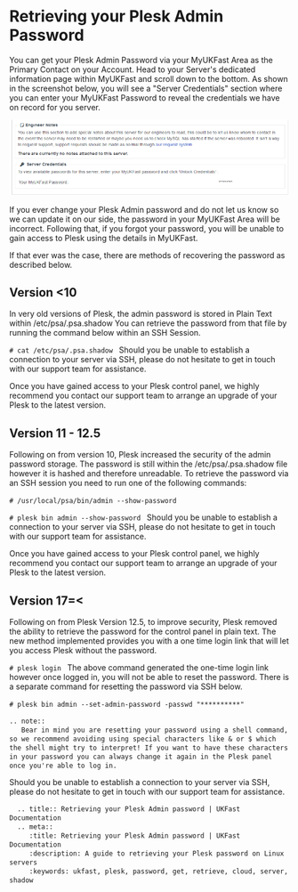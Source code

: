 # Retrieving your Plesk Admin Password

You can get your Plesk Admin Password via your MyUKFast Area as the Primary Contact on your Account.
Head to your Server's dedicated information page within MyUKFast and scroll down to the bottom.
As shown in the screenshot below, you will see a "Server Credentials" section where you can enter your MyUKFast Password to reveal the credentials we have on record for you server. 

![Server Credentials](files/servercredentials.PNG)

If you ever change your Plesk Admin password and do not let us know so we can update it on our side, the password in your MyUKFast Area will be incorrect.
Following that, if you forgot your password, you will be unable to gain access to Plesk using the details in MyUKFast.

If that ever was the case, there are methods of recovering the password as described below.

## Version <10

In very old versions of Plesk, the admin password is stored in Plain Text within /etc/psa/.psa.shadow
You can retrieve the password from that file by running the command below within an SSH Session.

``#
  cat /etc/psa/.psa.shadow
``
Should you be unable to establish a connection to your server via SSH, please do not hesitate to get in touch with our support team for assistance.

Once you have gained access to your Plesk control panel, we highly recommend you contact our support team to arrange an upgrade of your Plesk to the latest version.

## Version 11 - 12.5

Following on from version 10, Plesk increased the security of the admin password storage. The password is still within the /etc/psa/.psa.shadow file however it is hashed and therefore unreadable. To retrieve the password via an SSH session you need to run one of the following commands:

``#
  /usr/local/psa/bin/admin --show-password
``

``#
plesk bin admin --show-password
``
Should you be unable to establish a connection to your server via SSH, please do not hesitate to get in touch with our support team for assistance.

Once you have gained access to your Plesk control panel, we highly recommend you contact our support team to arrange an upgrade of your Plesk to the latest version.

## Version 17=<

Following on from Plesk Version 12.5, to improve security, Plesk removed the ability to retrieve the password for the control panel in plain text.
The new method implemented provides you with a one time login link that will let you access Plesk without the password.

``#
plesk login
``
The above command generated the one-time login link however once logged in, you will not be able to reset the password.
There is a separate command for resetting the password via SSH below.

``#
plesk bin admin --set-admin-password -passwd "**********"
``

```eval_rst
.. note::
   Bear in mind you are resetting your password using a shell command, so we recommend avoiding using special characters like & or $ which the shell might try to interpret! If you want to have these characters in your password you can always change it again in the Plesk panel once you're able to log in.
```

Should you be unable to establish a connection to your server via SSH, please do not hesitate to get in touch with our support team for assistance.

```eval_rst
  .. title:: Retrieving your Plesk Admin password | UKFast Documentation
  .. meta::
     :title: Retrieving your Plesk Admin password | UKFast Documentation
     :description: A guide to retrieving your Plesk password on Linux servers
     :keywords: ukfast, plesk, password, get, retrieve, cloud, server, shadow
